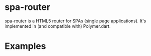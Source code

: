 spa-router
==========

spa-router is a HTML5 router for SPAs (single page applications). It's implemented
in (and compatible with) Polymer.dart.

# Examples

